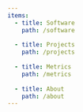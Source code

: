 ```yaml
---
items:
  - title: Software
    path: /software
    
  - title: Projects
    path: /projects
    
  - title: Metrics
    path: /metrics
    
  - title: About
    path: /about
---
```


